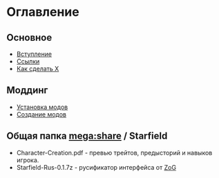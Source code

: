 # Оглавление

## Основное
+ [Вступление](Основное/Вступление.md)
+ [Ссылки](Основное/Ссылки.md)
+ [Как сделать X](Основное/Как-сделать-X.md)

## Моддинг
+ [Установка модов](Моддинг/Установка-модов.md)
+ [Создание модов](Моддинг/Создание-модов.md)

## Общая папка [mega:share](https://link.meridiano-web.com/mega:share) / Starfield
+ Character-Creation.pdf - превью трейтов, предысторий и навыков игрока.
+ Starfield-Rus-0.1.7z - русификатор интерфейса от [ZoG](www.zoneofgames.ru)